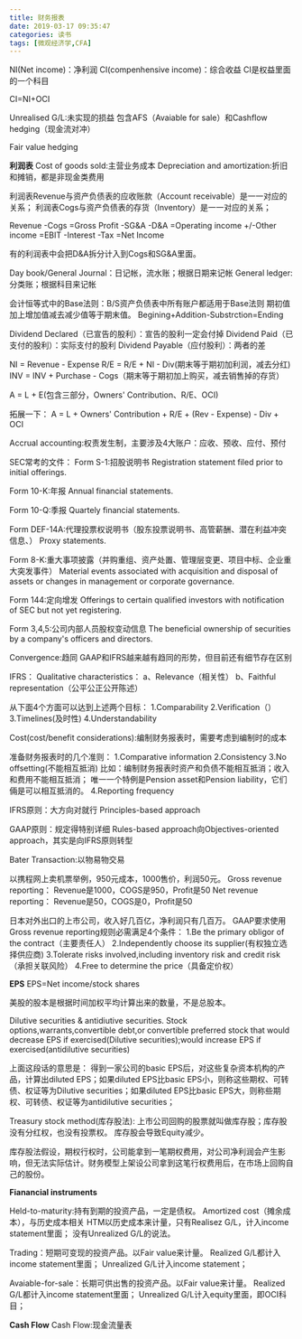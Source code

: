 ```yaml
---
title: 财务报表
date: 2019-03-17 09:35:47
categories: 读书
tags: [微观经济学,CFA]
---
```


NI(Net income)：净利润
CI(compenhensive income)：综合收益
CI是权益里面的一个科目

CI=NI+OCI

Unrealised G/L:未实现的损益
包含AFS（Avaiable for sale）和Cashflow hedging（现金流对冲）

Fair value hedging


**利润表**
Cost of goods sold:主营业务成本
Depreciation and amortization:折旧和摊销，都是非现金类费用

利润表Revenue与资产负债表的应收账款（Account receivable）是一一对应的关系；
利润表Cogs与资产负债表的存货（Inventory）是一一对应的关系；

Revenue
-Cogs
=Gross Profit
-SG&A
-D&A
=Operating income
+/-Other income
=EBIT
-Interest
-Tax
=Net Income

有的利润表中会把D&A拆分计入到Cogs和SG&A里面。

Day book/General Journal：日记帐，流水账；根据日期来记帐
General ledger:分类账；根据科目来记帐

会计恒等式中的Base法则：B/S资产负债表中所有账户都适用于Base法则
期初值加上增加值减去减少值等于期末值。
Begining+Addition-Substrction=Ending

Dividend Declared（已宣告的股利）：宣告的股利一定会付掉
Dividend Paid（已支付的股利）：实际支付的股利
Dividend Payable（应付股利）：两者的差

NI = Revenue - Expense 
R/E = R/E + NI - Div(期末等于期初加利润，减去分红)
INV = INV + Purchase - Cogs（期末等于期初加上购买，减去销售掉的存货）

A = L + E(包含三部分，Owners' Contribution、R/E、OCI)

拓展一下：
A = L + Owners' Contribution + R/E + (Rev - Expense) - Div + OCI

Accrual accounting:权责发生制，主要涉及4大账户：应收、预收、应付、预付

SEC常考的文件：
Form S-1:招股说明书
Registration statement filed prior to initial offerings.

Form 10-K:年报
Annual financial statements.

Form 10-Q:季报
Quartely financial statements.

Form DEF-14A:代理投票权说明书（股东投票说明书、高管薪酬、潜在利益冲突信息、）
Proxy statements.

Form 8-K:重大事项披露（并购重组、资产处置、管理层变更、项目中标、企业重大突发事件）
Material events associated with acquisition and disposal of assets or changes in management or corporate governance.

Form 144:定向增发
Offerings to certain qualified investors with notification of SEC but not yet registering.

Form 3,4,5:公司内部人员股权变动信息
The beneficial ownership of securities by a company's officers and directors.

Convergence:趋同
GAAP和IFRS越来越有趋同的形势，但目前还有细节存在区别

IFRS：
Qualitative characteristics：
a、Relevance（相关性）
b、Faithful representation（公平公正公开陈述）

从下面4个方面可以达到上述两个目标：
1.Comparability
2.Verification（）
3.Timelines(及时性)
4.Understandability

Cost(cost/benefit considerations):编制财务报表时，需要考虑到编制时的成本

准备财务报表时的几个准则：
1.Comparative information
2.Consistency
3.No offsetting(不能相互抵消)
比如：编制财务报表时资产和负债不能相互抵消；收入和费用不能相互抵消；
唯一一个特例是Pension asset和Pension liability，它们倆是可以相互抵消的。
4.Reporting frequency

IFRS原则：大方向对就行
Principles-based approach

GAAP原则：规定得特别详细
Rules-based approach向Objectives-oriented approach，其实是向IFRS原则转型

Bater Transaction:以物易物交易

以携程网上卖机票举例，950元成本，1000售价，利润50元。
Gross revenue reporting：
Revenue是1000，COGS是950，Profit是50
Net revenue reporting：
Revenue是50，COGS是0，Profit是50

日本对外出口的上市公司，收入好几百亿，净利润只有几百万。
GAAP要求使用Gross revenue reporting规则必需满足4个条件：
1.Be the primary obligor of the contract（主要责任人）
2.Independently choose its supplier(有权独立选择供应商)
3.Tolerate risks involved,including inventory risk and credit risk（承担关联风险）
4.Free to determine the price（具备定价权）

**EPS**
EPS=Net income/stock shares

美股的股本是根据时间加权平均计算出来的数量，不是总股本。

Dilutive securities & antidiutive securities.
Stock options,warrants,convertible debt,or convertible preferred stock that would decrease EPS if exercised(Dilutive securities);would increase EPS if exercised(antidilutive securities)

上面这段话的意思是：
得到一家公司的basic EPS后，对这些复杂资本机构的产品，计算出diluted EPS；如果diluted EPS比basic EPS小，则称这些期权、可转债、权证等为Dilutive securities；如果diluted EPS比basic EPS大，则称些期权、可转债、权证等为antidilutive securities；

Treasury stock method(库存股法):
上市公司回购的股票就叫做库存股；库存股没有分红权，也没有投票权。
库存股会导致Equity减少。

库存股法假设，期权行权时，公司能拿到一笔期权费用，对公司净利润会产生影响，但无法实际估计。财务模型上架设公司拿到这笔行权费用后，在市场上回购自己的股份。

**Fianancial instruments**

Held-to-maturity:持有到期的投资产品，一定是债权。
Amortized cost（摊余成本），与历史成本相关
HTM以历史成本来计量，只有Realisez G/L，计入income statement里面；
没有Unrealized G/L的说法。

Trading：短期可变现的投资产品。以Fair value来计量。
Realized G/L都计入income statement里面；
Unrealized G/L计入income statement；

Avaiable-for-sale：长期可供出售的投资产品。以Fair value来计量。
Realized G/L都计入income statement里面；
Unrealized G/L计入equity里面，即OCI科目；

**Cash Flow**
Cash Flow:现金流量表













